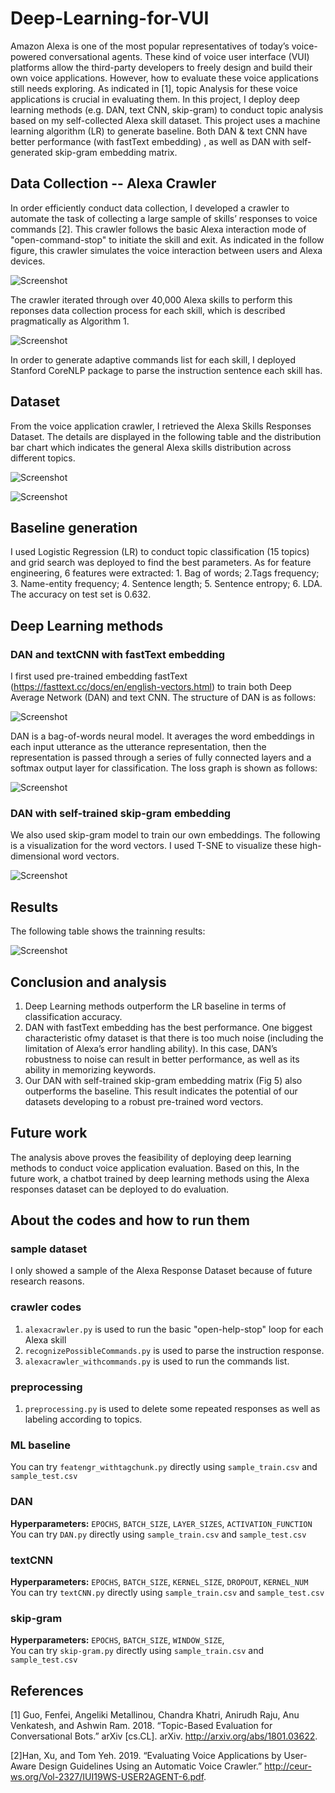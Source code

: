 # Deep-Learning-for-VUI

Amazon Alexa is one of the most popular representatives of today’s voice-powered conversational agents. These kind of voice user interface (VUI) platforms allow the third-party developers to freely design and build their own voice applications. However, how to evaluate these voice applications still needs exploring. As indicated in [1], topic Analysis for these voice applications is crucial in evaluating them. In this project, I deploy deep learning methods (e.g. DAN, text CNN, skip-gram) to conduct topic analysis based on my self-collected Alexa skill dataset. This project uses a machine learning algorithm (LR) to generate baseline. Both DAN & text CNN have better performance (with fastText embedding) , as well as DAN with self-generated skip-gram embedding matrix.

## Data Collection -- Alexa Crawler

In order efficiently conduct data collection, I developed a crawler to automate the task of collecting a large sample of skills’ responses to voice commands [2]. This crawler follows the basic Alexa interaction mode of "open-command-stop" to initiate the skill and exit. As indicated in the follow figure, this crawler simulates the voice interaction between users and Alexa devices.

![Screenshot](figures/crawler.jpeg)

The crawler iterated through over 40,000 Alexa skills to perform this reponses data collection process for each skill, which is described pragmatically as Algorithm 1. 

![Screenshot](figures/algorithm.jpeg)

In order to generate adaptive commands list for each skill, I deployed Stanford CoreNLP package to parse the instruction sentence each skill has.

## Dataset

From the voice application crawler, I retrieved the Alexa Skills Responses Dataset. The details are displayed in the following table and the distribution bar chart which indicates the general Alexa skills distribution across different topics.

![Screenshot](figures/dataset.jpeg)

![Screenshot](figures/distribution.jpeg)

## Baseline generation

I used Logistic Regression (LR) to conduct topic classification (15 topics) and grid search was deployed to find the best parameters. As for feature engineering, 6 features were extracted: 1. Bag of words; 2.Tags frequency; 3. Name-entity frequency; 4. Sentence length; 5. Sentence entropy; 6. LDA. The accuracy on test set is 0.632.

## Deep Learning methods

### DAN and textCNN with fastText embedding

I first used pre-trained embedding fastText (https://fasttext.cc/docs/en/english-vectors.html) to train both Deep Average Network (DAN) and text CNN. The structure of DAN is as follows:

![Screenshot](figures/DAN.jpeg)

DAN is a bag-of-words neural model. It averages the word embeddings in each input utterance as the utterance representation, then the representation is passed through a series of fully connected layers and a softmax output layer for classification. The loss graph is shown as follows:

![Screenshot](figures/DANresults.jpeg)

### DAN with self-trained skip-gram embedding

We also used skip-gram model to train our own embeddings. The following is a visualization for the word vectors. I used T-SNE to visualize these high-dimensional word vectors.

![Screenshot](figures/culster.png)


## Results

The following table shows the trainning results:

![Screenshot](figures/results.jpeg)


## Conclusion and analysis

1. Deep Learning methods outperform the LR baseline in terms of classification accuracy. 
2. DAN with fastText embedding has the best performance. One biggest characteristic ofmy dataset is that there is too much noise (including the limitation of Alexa’s error handling ability). In this case, DAN’s robustness to noise can result in better performance, as well as its ability in memorizing keywords. 
3. Our DAN with self-trained skip-gram embedding matrix (Fig 5)  also outperforms the baseline. This result indicates the potential of our datasets developing to a robust pre-trained word vectors. 

## Future work

The analysis above proves the feasibility of deploying deep learning methods to conduct voice application evaluation. Based on this, In the future work, a chatbot trained by deep learning methods using the Alexa responses dataset can be deployed to do evaluation.

## About the codes and how to run them

### sample dataset 
I only showed a sample of the Alexa Response Dataset because of future research reasons.

### crawler codes
1. ```alexacrawler.py``` is used to run the basic "open-help-stop" loop for each Alexa skill
2. ```recognizePossibleCommands.py``` is used to parse the instruction response.
3. ```alexacrawler_withcommands.py``` is used to run the commands list.

### preprocessing
1. ```preprocessing.py``` is used to delete some repeated responses as well as labeling according to topics.

### ML baseline
You can try ```featengr_withtagchunk.py``` directly using ```sample_train.csv``` and ```sample_test.csv```

### DAN

<b>Hyperparameters:</b>
```EPOCHS```, ```BATCH_SIZE```, ```LAYER_SIZES```,  ```ACTIVATION_FUNCTION```
You can try ```DAN.py``` directly using ```sample_train.csv``` and ```sample_test.csv```

### textCNN
<b>Hyperparameters:</b>
```EPOCHS```, ```BATCH_SIZE```, ```KERNEL_SIZE```,  ```DROPOUT```, ```KERNEL_NUM```
You can try ```textCNN.py``` directly using ```sample_train.csv``` and ```sample_test.csv```

### skip-gram
<b>Hyperparameters:</b>
```EPOCHS```, ```BATCH_SIZE```, ```WINDOW_SIZE```,  
You can try ```skip-gram.py``` directly using ```sample_train.csv``` and ```sample_test.csv```


## References
[1] Guo, Fenfei, Angeliki Metallinou, Chandra Khatri, Anirudh Raju, Anu Venkatesh, and Ashwin Ram. 2018. “Topic-Based Evaluation for Conversational Bots.” arXiv [cs.CL]. arXiv. http://arxiv.org/abs/1801.03622.

[2]Han, Xu, and Tom Yeh. 2019. “Evaluating Voice Applications by User-Aware Design Guidelines Using an Automatic Voice Crawler.” http://ceur-ws.org/Vol-2327/IUI19WS-USER2AGENT-6.pdf.



